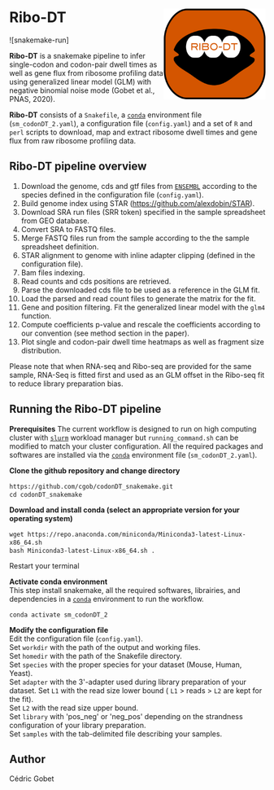 # Ribo-DT <img src="logo.png" width="200" align="right" />
![snakemake-run]

**Ribo-DT** is a snakemake pipeline to infer single-codon and codon-pair dwell times as well as gene flux from ribosome profiling data using generalized linear model (GLM) with negative binomial noise mode (Gobet et al., PNAS, 2020).

**Ribo-DT** consists of a `Snakefile`, a [`conda`](https://conda.io/docs/) environment file (`sm_codonDT_2.yaml`), a configuration file (`config.yaml`) and a set of `R` and `perl` scripts to download, map and extract ribosome dwell times and gene flux from raw ribosome profiling data.


## Ribo-DT pipeline overview

1. Download the genome, cds and gtf files from [`ENSEMBL`](https://www.ensembl.org/index.html) according to the species defined in the configuration file (`config.yaml`).  
2. Build genome index using STAR (https://github.com/alexdobin/STAR).
3. Download SRA run files (SRR token) specified in the sample spreadsheet from GEO database.
4. Convert SRA to FASTQ files.
5. Merge FASTQ files run from the sample according to the the sample spreadsheet definition.
6. STAR alignment to genome with inline adapter clipping (defined in the configuration file).
7. Bam files indexing.
8. Read counts and cds positions are retrieved.
9. Parse the downloaded cds file to be used as a reference in the GLM fit.
10. Load the parsed and read count files to generate the matrix for the fit.
11. Gene and position filtering. Fit the generalized linear model with the `glm4` function.
12. Compute coefficients p-value and rescale the coefficients according to our convention (see method section in the paper).
13. Plot single and codon-pair dwell time heatmaps as well as fragment size distribution.

Please note that when RNA-seq and Ribo-seq are provided for the same sample, RNA-Seq is fitted first and used as an GLM offset in the Ribo-seq fit to reduce library preparation bias. 

## Running the Ribo-DT pipeline

**Prerequisites**
The current workflow is designed to run on high computing cluster with [`slurm`](https://slurm.schedmd.com/) workload manager but `running_command.sh` can be modified to match your cluster configuration. All the required packages and softwares are installed via the [`conda`](https://conda.io/docs/) environment file (`sm_codonDT_2.yaml`).

**Clone the github repository and change directory**
```
https://github.com/cgob/codonDT_snakemake.git
cd codonDT_snakemake
```
**Download and install conda (select an appropriate version for your operating system)**
```
wget https://repo.anaconda.com/miniconda/Miniconda3-latest-Linux-x86_64.sh
bash Miniconda3-latest-Linux-x86_64.sh .
```
Restart your terminal

**Activate conda environment**  
This step install snakemake, all the required softwares, librairies, and dependencies in a [`conda`](https://conda.io/docs/) environment to run the workflow.
```
conda activate sm_codonDT_2
```
**Modify the configuration file**  
Edit the configuration file (`config.yaml`).  
Set `workdir` with the path of the output and working files.  
Set `homedir` with the path of the Snakefile directory.  
Set `species` with the proper species for your dataset (Mouse, Human, Yeast).  
Set `adapter` with the 3'-adapter used during library preparation of your dataset.
Set `L1` with the read size lower bound ( `L1` > reads > `L2` are kept for the fit).  
Set `L2` with the read size upper bound.  
Set `library` with 'pos_neg' or 'neg_pos' depending on the strandness configuration of your library preparation.  
Set `samples` with the tab-delimited file describing your samples.
## Author
Cédric Gobet
